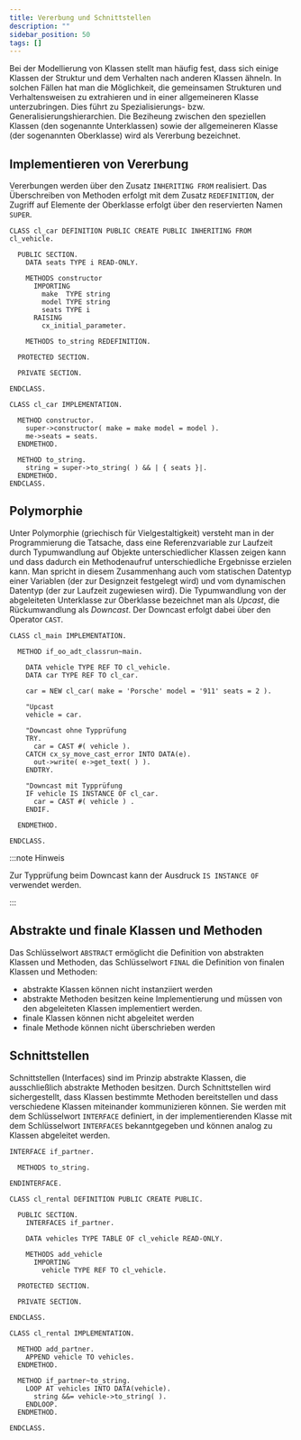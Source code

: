 ```yaml
---
title: Vererbung und Schnittstellen
description: ""
sidebar_position: 50
tags: []
---
```


Bei der Modellierung von Klassen stellt man häufig fest, dass sich einige Klassen der Struktur und dem Verhalten nach anderen Klassen ähneln. In solchen Fällen hat man die Möglichkeit, die gemeinsamen Strukturen und Verhaltensweisen zu extrahieren und in einer
allgemeineren Klasse unterzubringen. Dies führt zu Spezialisierungs- bzw. Generalisierungshierarchien. Die Beziheung zwischen den speziellen Klassen (den sogenannte Unterklassen) sowie der allgemeineren Klasse (der sogenannten Oberklasse) wird als Vererbung
bezeichnet.

## Implementieren von Vererbung

Vererbungen werden über den Zusatz `INHERITING FROM` realisiert. Das Überschreiben von Methoden erfolgt mit dem Zusatz `REDEFINITION`, der Zugriff auf Elemente der Oberklasse erfolgt über den reservierten Namen `SUPER`.

```abap title="CL_CAR" showLineNumbers
CLASS cl_car DEFINITION PUBLIC CREATE PUBLIC INHERITING FROM cl_vehicle.

  PUBLIC SECTION.
    DATA seats TYPE i READ-ONLY.

    METHODS constructor
      IMPORTING
        make  TYPE string
        model TYPE string
        seats TYPE i
      RAISING
        cx_initial_parameter.

    METHODS to_string REDEFINITION.

  PROTECTED SECTION.

  PRIVATE SECTION.

ENDCLASS.

CLASS cl_car IMPLEMENTATION.

  METHOD constructor.
    super->constructor( make = make model = model ).
    me->seats = seats.
  ENDMETHOD.

  METHOD to_string.
    string = super->to_string( ) && | { seats }|.
  ENDMETHOD.
ENDCLASS.
```

## Polymorphie

Unter Polymorphie (griechisch für Vielgestaltigkeit) versteht man in der Programmierung die Tatsache, dass eine Referenzvariable zur Laufzeit durch Typumwandlung auf Objekte unterschiedlicher Klassen zeigen kann und dass dadurch ein Methodenaufruf
unterschiedliche Ergebnisse erzielen kann. Man spricht in diesem Zusammenhang auch vom statischen Datentyp einer Variablen (der zur Designzeit festgelegt wird) und vom dynamischen Datentyp (der zur Laufzeit zugewiesen wird). Die Typumwandlung von der
abgeleiteten Unterklasse zur Oberklasse bezeichnet man als _Upcast_, die Rückumwandlung als _Downcast_. Der Downcast erfolgt dabei über den Operator `CAST`.

```abap title="CL_MAIN" showLineNumbers
CLASS cl_main IMPLEMENTATION.

  METHOD if_oo_adt_classrun~main.

    DATA vehicle TYPE REF TO cl_vehicle.
    DATA car TYPE REF TO cl_car.

    car = NEW cl_car( make = 'Porsche' model = '911' seats = 2 ).

    "Upcast
    vehicle = car.

    "Downcast ohne Typprüfung
    TRY.
      car = CAST #( vehicle ).
    CATCH cx_sy_move_cast_error INTO DATA(e).
      out->write( e->get_text( ) ).
    ENDTRY.

    "Downcast mit Typprüfung
    IF vehicle IS INSTANCE OF cl_car.
      car = CAST #( vehicle ) .
    ENDIF.

  ENDMETHOD.

ENDCLASS.
```

:::note Hinweis

Zur Typprüfung beim Downcast kann der Ausdruck `IS INSTANCE OF` verwendet werden.

:::

## Abstrakte und finale Klassen und Methoden

Das Schlüsselwort `ABSTRACT` ermöglicht die Definition von abstrakten Klassen und Methoden, das Schlüsselwort `FINAL` die Definition von finalen Klassen und Methoden:

- abstrakte Klassen können nicht instanziiert werden
- abstrakte Methoden besitzen keine Implementierung und müssen von den abgeleiteten Klassen implementiert werden.
- finale Klassen können nicht abgeleitet werden
- finale Methode können nicht überschrieben werden

## Schnittstellen

Schnittstellen (Interfaces) sind im Prinzip abstrakte Klassen, die ausschließlich abstrakte Methoden besitzen. Durch Schnittstellen wird sichergestellt, dass Klassen bestimmte Methoden bereitstellen und dass verschiedene Klassen miteinander kommunizieren können.
Sie werden mit dem Schlüsselwort `INTERFACE` definiert, in der implementierenden Klasse mit dem Schlüsselwort `INTERFACES` bekanntgegeben und können analog zu Klassen abgeleitet werden.

```abap title="IF_PARTNER" showLineNumbers
INTERFACE if_partner.

  METHODS to_string.

ENDINTERFACE.
```

```abap title="cl_rental" showLineNumbers
CLASS cl_rental DEFINITION PUBLIC CREATE PUBLIC.

  PUBLIC SECTION.
    INTERFACES if_partner.

    DATA vehicles TYPE TABLE OF cl_vehicle READ-ONLY.

    METHODS add_vehicle
      IMPORTING
        vehicle TYPE REF TO cl_vehicle.

  PROTECTED SECTION.

  PRIVATE SECTION.

ENDCLASS.

CLASS cl_rental IMPLEMENTATION.

  METHOD add_partner.
    APPEND vehicle TO vehicles.
  ENDMETHOD.

  METHOD if_partner~to_string.
    LOOP AT vehicles INTO DATA(vehicle).
      string &&= vehicle->to_string( ).
    ENDLOOP.
  ENDMETHOD.

ENDCLASS.
```
